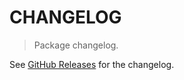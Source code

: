 # CHANGELOG

> Package changelog.

See [GitHub Releases](https://github.com/stdlib-js/math-base-special-cotd/releases) for the changelog.